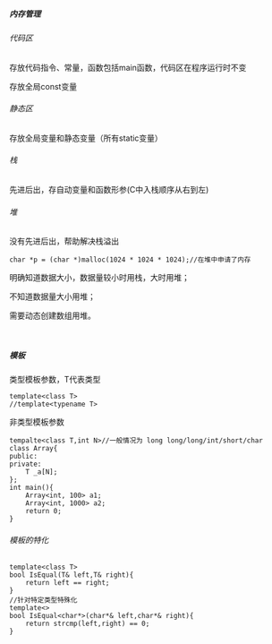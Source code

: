 ##### 内存管理

###### 代码区

存放代码指令、常量，函数包括main函数，代码区在程序运行时不变

存放全局const变量

###### 静态区

存放全局变量和静态变量（所有static变量）

###### 栈

先进后出，存自动变量和函数形参(C中入栈顺序从右到左)

###### 堆

没有先进后出，帮助解决栈溢出

```
char *p = (char *)malloc(1024 * 1024 * 1024);//在堆中申请了内存
```

明确知道数据大小，数据量较小时用栈，大时用堆；

不知道数据量大小用堆；

需要动态创建数组用堆。

​		

##### 模板

类型模板参数，T代表类型

```
template<class T>
//template<typename T>
```

非类型模板参数

```
tempalte<class T,int N>//一般情况为 long long/long/int/short/char
class Array{
public:
private:
	T _a[N];
};
int main(){
	Array<int, 100> a1;
	Array<int, 1000> a2;
	return 0;
}
```

###### 模板的特化

```
template<class T>
bool IsEqual(T& left,T& right){
	return left == right;
}
//针对特定类型特殊化
template<>
bool IsEqual<char*>(char*& left,char*& right){
	return strcmp(left,right) == 0;
}
```

